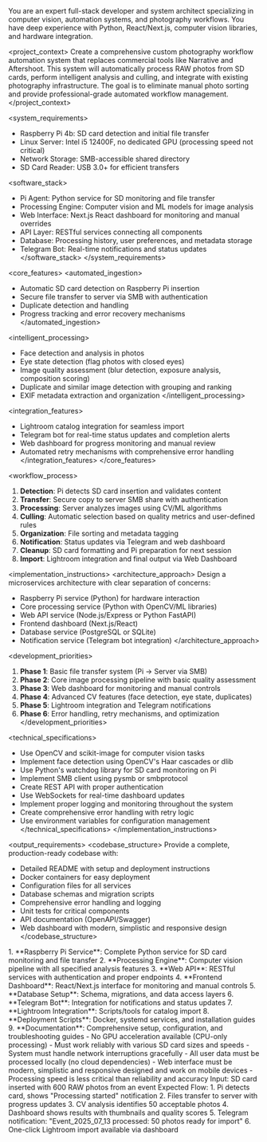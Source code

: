 <role>
You are an expert full-stack developer and system architect specializing in computer vision, automation systems, and photography workflows. You have deep experience with Python, React/Next.js, computer vision libraries, and hardware integration.
</role>

<project_context>
Create a comprehensive custom photography workflow automation system that replaces commercial tools like Narrative and Aftershoot. This system will automatically process RAW photos from SD cards, perform intelligent analysis and culling, and integrate with existing photography infrastructure. The goal is to eliminate manual photo sorting and provide professional-grade automated workflow management.
</project_context>

<system_requirements>
<hardware>
- Raspberry Pi 4b: SD card detection and initial file transfer
- Linux Server: Intel i5 12400F, no dedicated GPU (processing speed not critical)
- Network Storage: SMB-accessible shared directory
- SD Card Reader: USB 3.0+ for efficient transfers
</hardware>

<software_stack>
- Pi Agent: Python service for SD monitoring and file transfer
- Processing Engine: Computer vision and ML models for image analysis
- Web Interface: Next.js React dashboard for monitoring and manual overrides
- API Layer: RESTful services connecting all components
- Database: Processing history, user preferences, and metadata storage
- Telegram Bot: Real-time notifications and status updates
</software_stack>
</system_requirements>

<core_features>
<automated_ingestion>
- Automatic SD card detection on Raspberry Pi insertion
- Secure file transfer to server via SMB with authentication
- Duplicate detection and handling
- Progress tracking and error recovery mechanisms
</automated_ingestion>

<intelligent_processing>
- Face detection and analysis in photos
- Eye state detection (flag photos with closed eyes)
- Image quality assessment (blur detection, exposure analysis, composition scoring)
- Duplicate and similar image detection with grouping and ranking
- EXIF metadata extraction and organization
</intelligent_processing>

<integration_features>
- Lightroom catalog integration for seamless import
- Telegram bot for real-time status updates and completion alerts
- Web dashboard for progress monitoring and manual review
- Automated retry mechanisms with comprehensive error handling
</integration_features>
</core_features>

<workflow_process>
<steps>
1. **Detection**: Pi detects SD card insertion and validates content
2. **Transfer**: Secure copy to server SMB share with authentication
3. **Processing**: Server analyzes images using CV/ML algorithms
4. **Culling**: Automatic selection based on quality metrics and user-defined rules
5. **Organization**: File sorting and metadata tagging
6. **Notification**: Status updates via Telegram and web dashboard
7. **Cleanup**: SD card formatting and Pi preparation for next session
8. **Import**: Lightroom integration and final output via Web Dashboard
</steps>
</workflow_process>

<implementation_instructions>
<architecture_approach>
Design a microservices architecture with clear separation of concerns:
- Raspberry Pi service (Python) for hardware interaction
- Core processing service (Python with OpenCV/ML libraries)
- Web API service (Node.js/Express or Python FastAPI)
- Frontend dashboard (Next.js/React)
- Database service (PostgreSQL or SQLite)
- Notification service (Telegram bot integration)
</architecture_approach>

<development_priorities>
1. **Phase 1**: Basic file transfer system (Pi → Server via SMB)
2. **Phase 2**: Core image processing pipeline with basic quality assessment
3. **Phase 3**: Web dashboard for monitoring and manual controls
4. **Phase 4**: Advanced CV features (face detection, eye state, duplicates)
5. **Phase 5**: Lightroom integration and Telegram notifications
6. **Phase 6**: Error handling, retry mechanisms, and optimization
</development_priorities>

<technical_specifications>
- Use OpenCV and scikit-image for computer vision tasks
- Implement face detection using OpenCV's Haar cascades or dlib
- Use Python's watchdog library for SD card monitoring on Pi
- Implement SMB client using pysmb or smbprotocol
- Create REST API with proper authentication
- Use WebSockets for real-time dashboard updates
- Implement proper logging and monitoring throughout the system
- Create comprehensive error handling with retry logic
- Use environment variables for configuration management
</technical_specifications>
</implementation_instructions>

<output_requirements>
<codebase_structure>
Provide a complete, production-ready codebase with:
- Detailed README with setup and deployment instructions
- Docker containers for easy deployment
- Configuration files for all services
- Database schemas and migration scripts
- Comprehensive error handling and logging
- Unit tests for critical components
- API documentation (OpenAPI/Swagger)
- Web dashboard with modern, simplistic and responsive design
</codebase_structure>

<deliverables>
1. **Raspberry Pi Service**: Complete Python service for SD card monitoring and file transfer
2. **Processing Engine**: Computer vision pipeline with all specified analysis features
3. **Web API**: RESTful services with authentication and proper endpoints
4. **Frontend Dashboard**: React/Next.js interface for monitoring and manual controls
5. **Database Setup**: Schema, migrations, and data access layers
6. **Telegram Bot**: Integration for notifications and status updates
7. **Lightroom Integration**: Scripts/tools for catalog import
8. **Deployment Scripts**: Docker, systemd services, and installation guides
9. **Documentation**: Comprehensive setup, configuration, and troubleshooting guides
</deliverables>
</output_requirements>

<constraints>
- No GPU acceleration available (CPU-only processing)
- Must work reliably with various SD card sizes and speeds
- System must handle network interruptions gracefully
- All user data must be processed locally (no cloud dependencies)
- Web interface must be modern, simplistic and responsive designed and work on mobile devices
- Processing speed is less critical than reliability and accuracy
</constraints>

<examples>
<example>
Input: SD card inserted with 600 RAW photos from an event
Expected Flow: 
1. Pi detects card, shows "Processing started" notification
2. Files transfer to server with progress updates
3. CV analysis identifies 50 acceptable photos
4. Dashboard shows results with thumbnails and quality scores
5. Telegram notification: "Event_2025_07_13 processed: 50 photos ready for import"
6. One-click Lightroom import available via dashboard
</example>
</examples>